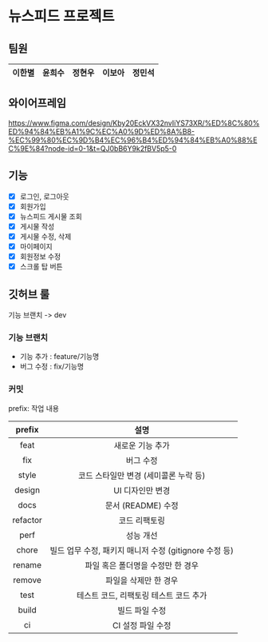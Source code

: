 # 뉴스피드 프로젝트

## 팀원

| 이한별 | 윤희수 | 정현우 | 이보아 | 정민석 |
| :----: | :----: | :----: | :----: | :----: |

## 와이어프레임

https://www.figma.com/design/Kby20EckVX32nvIiYS73XR/%ED%8C%80%ED%94%84%EB%A1%9C%EC%A0%9D%ED%8A%B8-%EC%99%80%EC%9D%B4%EC%96%B4%ED%94%84%EB%A0%88%EC%9E%84?node-id=0-1&t=QJ0bB6Y9k2fBV5p5-0

## 기능

- [x] 로그인, 로그아웃
- [x] 회원가입
- [x] 뉴스피드 게시물 조회
- [x] 게시물 작성
- [x] 게시물 수정, 삭제
- [x] 마이페이지
- [x] 회원정보 수정
- [x] 스크롤 탑 버튼

## 깃허브 룰

기능 브랜치 -> dev

### 기능 브랜치

- 기능 추가 : feature/기능명
- 버그 수정 : fix/기능명

### 커밋

prefix: 작업 내용

|  prefix  |                          설명                          |
| :------: | :----------------------------------------------------: |
|   feat   |                    새로운 기능 추가                    |
|   fix    |                       버그 수정                        |
|  style   |         코드 스타일만 변경 (세미콜론 누락 등)          |
|  design  |                    UI 디자인만 변경                    |
|   docs   |                   문서 (README) 수정                   |
| refactor |                     코드 리팩토링                      |
|   perf   |                       성능 개선                        |
|  chore   | 빌드 업무 수정, 패키지 매니저 수정 (gitignore 수정 등) |
|  rename  |           파일 혹은 폴더명을 수정만 한 경우            |
|  remove  |                 파일을 삭제만 한 경우                  |
|   test   |         테스트 코드, 리팩토링 테스트 코드 추가         |
|  build   |                     빌드 파일 수정                     |
|    ci    |                   CI 설정 파일 수정                    |
